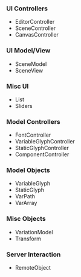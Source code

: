### UI Controllers

- EditorController
- SceneController
- CanvasController

### UI Model/View

- SceneModel
- SceneView

### Misc UI

- List
- Sliders

### Model Controllers

- FontController
- VariableGlyphController
- StaticGlyphController
- ComponentController

### Model Objects

- VariableGlyph
- StaticGlyph
- VarPath
- VarArray

### Misc Objects

- VariationModel
- Transform

### Server Interaction

- RemoteObject
